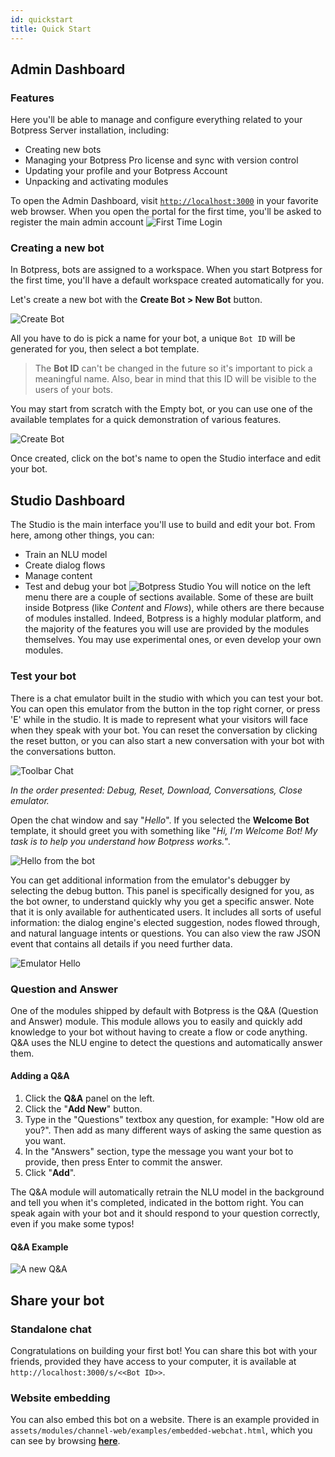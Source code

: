 ```yaml
---
id: quickstart
title: Quick Start
---
```


## Admin Dashboard

### Features

Here you'll be able to manage and configure everything related to your Botpress Server installation, including:

- Creating new bots
- Managing your Botpress Pro license and sync with version control
- Updating your profile and your Botpress Account
- Unpacking and activating modules

To open the Admin Dashboard, visit [`http://localhost:3000`](http://localhost:3000) in your favorite web browser. When you open the portal for the first time, you'll be asked to register the main admin account
![First Time Login](assets/first-run.png)

### Creating a new bot

In Botpress, bots are assigned to a workspace. When you start Botpress for the first time, you'll have a default workspace created automatically for you.

Let's create a new bot with the **Create Bot > New Bot** button.

![Create Bot](assets/workspace_bot.png)

All you have to do is pick a name for your bot, a unique `Bot ID` will be generated for you, then select a bot template.

> The **Bot ID** can't be changed in the future so it's important to pick a meaningful name. Also, bear in mind that this ID will be visible to the users of your bots.

You may start from scratch with the Empty bot, or you can use one of the available templates for a quick demonstration of various features.

![Create Bot](assets/Create-Bot.png)

Once created, click on the bot's name to open the Studio interface and edit your bot.

## Studio Dashboard

The Studio is the main interface you'll use to build and edit your bot. From here, among other things, you can:

- Train an NLU model
- Create dialog flows
- Manage content
- Test and debug your bot
![Botpress Studio](assets/studio.png)
You will notice on the left menu there are a couple of sections available. Some of these are built inside Botpress (like _Content_ and _Flows_), while others are there because of modules installed. Indeed, Botpress is a highly modular platform, and the majority of the features you will use are provided by the modules themselves. You may use experimental ones, or even develop your own modules.

### Test your bot

There is a chat emulator built in the studio with which you can test your bot. You can open this emulator from the button in the top right corner, or press 'E' while in the studio. It is made to represent what your visitors will face when they speak with your bot. You can reset the conversation by clicking the reset button, or you can also start a new conversation with your bot with the conversations button.

![Toolbar Chat](assets/studio-toolbar.png)

*In the order presented: Debug, Reset, Download, Conversations, Close emulator.*

Open the chat window and say "_Hello_". If you selected the **Welcome Bot** template, it should greet you with something like "_Hi, I'm Welcome Bot! My task is to help you understand how Botpress works._".

![Hello from the bot](assets/flow_page.png)

You can get additional information from the emulator's debugger by selecting the debug button. This panel is specifically designed for you, as the bot owner, to understand quickly why you get a specific answer. Note that it is only available for authenticated users. It includes all sorts of useful information: the dialog engine's elected suggestion, nodes flowed through, and natural language intents or questions. You can also view the raw JSON event that contains all details if you need further data.

![Emulator Hello](assets/debugger.png)

### Question and Answer

One of the modules shipped by default with Botpress is the Q&A (Question and Answer) module. This module allows you to easily and quickly add knowledge to your bot without having to create a flow or code anything. Q&A uses the NLU engine to detect the questions and automatically answer them.

#### Adding a Q&A

1. Click the **Q&A** panel on the left.
2. Click the "**Add New**" button.
3. Type in the "Questions" textbox any question, for example: "How old are you?". Then add as many different ways of asking the same question as you want.
4. In the "Answers" section, type the message you want your bot to provide, then press Enter to commit the answer.
5. Click "**Add**".

The Q&A module will automatically retrain the NLU model in the background and tell you when it's completed, indicated in the bottom right. You can speak again with your bot and it should respond to your question correctly, even if you make some typos!

#### Q&A Example

![A new Q&A](assets/newqna.png)

## Share your bot

### Standalone chat

Congratulations on building your first bot! You can share this bot with your friends, provided they have access to your computer, it is available at `http://localhost:3000/s/<<Bot ID>>`.

### Website embedding

You can also embed this bot on a website. There is an example provided in `assets/modules/channel-web/examples/embedded-webchat.html`, which you can see by browsing [**here**](http://localhost:3000/assets/modules/channel-web/examples/embedded-webchat.html).